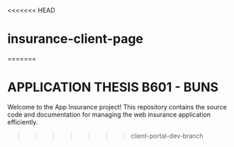 <<<<<<< HEAD
# insurance-client-page
=======
# APPLICATION THESIS B601 - BUNS

Welcome to the App Insurance project! This repository contains the source code and documentation for managing the web insurance application efficiently.
>>>>>>> client-portal-dev-branch
